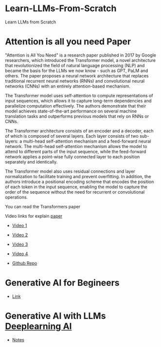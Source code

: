 # Learn-LLMs-From-Scratch
Learn LLMs from Scratch


# Attention is all you need Paper


"Attention is All You Need" is a research paper published in 2017 by Google researchers, which introduced the Transformer model, a novel architecture that revolutionized the field of natural language processing (NLP) and became the basis for the LLMs we  now know - such as GPT, PaLM and others. The paper proposes a neural network architecture that replaces traditional recurrent neural networks (RNNs) and convolutional neural networks (CNNs) with an entirely attention-based mechanism. 

The Transformer model uses self-attention to compute representations of input sequences, which allows it to capture long-term dependencies and parallelize computation effectively. The authors demonstrate that their model achieves state-of-the-art performance on several machine translation tasks and outperforms previous models that rely on RNNs or CNNs.

The Transformer architecture consists of an encoder and a decoder, each of which is composed of several layers. Each layer consists of two sub-layers: a multi-head self-attention mechanism and a feed-forward neural network. The multi-head self-attention mechanism allows the model to attend to different parts of the input sequence, while the feed-forward network applies a point-wise fully connected layer to each position separately and identically. 

The Transformer model also uses residual connections and layer normalization to facilitate training and prevent overfitting. In addition, the authors introduce a positional encoding scheme that encodes the position of each token in the input sequence, enabling the model to capture the order of the sequence without the need for recurrent or convolutional operations.

You can read the Transformers paper 

Video links for explain [paper](https://arxiv.org/abs/1706.03762)

* [Video 1](https://youtu.be/bCz4OMemCcA)
* [Video 2](https://youtu.be/iDulhoQ2pro)
* [Video 3](https://youtu.be/XowwKOAWYoQ)
* [Video 4](https://youtu.be/n9sLZPLOxG8)

* [Github Repo ](https://github.com/gordicaleksa/pytorch-original-transformer)



# Generative AI for Begineers 

* [Link](https://github.com/microsoft/generative-ai-for-beginners/tree/main)


# Generative AI with LLMs [Deeplearning AI]((https://www.deeplearning.ai/courses/generative-ai-with-llms/))

* [Notes](./Generative-AI-with-LLMs/)
